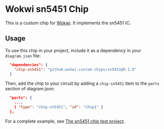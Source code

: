 # Wokwi sn5451 Chip

This is a custom chip for [Wokwi](https://wokwi.com/). It implements the sn5451 IC.

## Usage

To use this chip in your project, include it as a dependency in your `diagram.json` file:

```json
  "dependencies": {
    "chip-sn5451": "github:wokwi-custom-chips/sn5451@0.1.0"
  }
```

Then, add the chip to your circuit by adding a `chip-sn5451` item to the `parts` section of diagram.json:

```json
  "parts": {
    ...,
    { "type": "chip-sn5451", "id": "chip1" }
  },
```

For a complete example, see [The sn5451 chip test project](https://wokwi.com/projects/399517911231968257).
